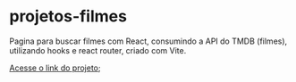 # projetos-filmes
Pagina para buscar filmes com React, consumindo a API do TMDB (filmes), utilizando hooks e react router, criado com Vite.

[Acesse o link do projeto](https://viniciusdeab.github.io/projetos-filmes/);
